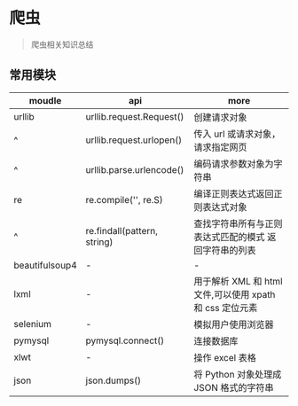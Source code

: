 # 爬虫

> 爬虫相关知识总结

## 常用模块

| moudle         | api                         | more                                                     |
| -------------- | --------------------------- | -------------------------------------------------------- |
| urllib         | urllib.request.Request()    | 创建请求对象                                             |
| ^              | urllib.request.urlopen()    | 传入 url 或请求对象，请求指定网页                        |
| ^              | urllib.parse.urlencode()    | 编码请求参数对象为字符串                                 |
| re             | re.compile('', re.S)        | 编译正则表达式返回正则表达式对象                         |
| ^              | re.findall(pattern, string) | 查找字符串所有与正则表达式匹配的模式 返回字符串的列表    |
| beautifulsoup4 | -                           | -                                                        |
| lxml           | -                           | 用于解析 XML 和 html 文件,可以使用 xpath 和 css 定位元素 |
| selenium       | -                           | 模拟用户使用浏览器                                       |
| pymysql        | pymysql.connect()           | 连接数据库                                               |
| xlwt           | -                           | 操作 excel 表格                                          |
| json           | json.dumps()                | 将 Python 对象处理成 JSON 格式的字符串                   |
